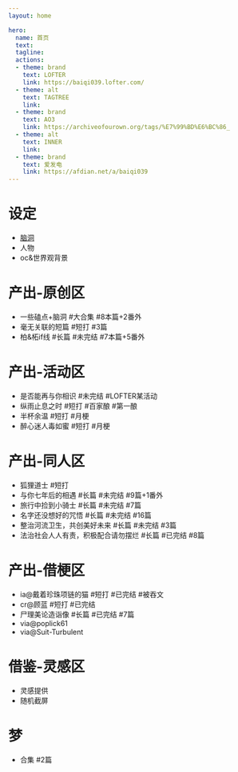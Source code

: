 ```yaml
---
layout: home

hero:
  name: 首页
  text: 
  tagline: 
  actions:
  - theme: brand
    text: LOFTER
    link: https://baiqi039.lofter.com/
  - theme: alt
    text: TAGTREE
    link: 
  - theme: brand
    text: AO3
    link: https://archiveofourown.org/tags/%E7%99%BD%E6%BC%86_
  - theme: alt
    text: INNER
    link: 
  - theme: brand
    text: 爱发电
    link: https://afdian.net/a/baiqi039
---
```


# 设定
  - [脑洞]()
  - 人物
  - oc&世界观背景

# 产出-原创区
  - 一些磕点+脑洞 #大合集 #8本篇+2番外
  - 毫无关联的短篇 #短打 #3篇
  - 柏&柘if线 #长篇 #未完结 #7本篇+5番外

# 产出-活动区
  - 是否能再与你相识 #未完结 #LOFTER某活动
  - 纵雨止息之时 #短打 #百家酿 #第一酿
  - 半杯余温 #短打 #月梗
  - 醉心迷人毒如蜜 #短打 #月梗

# 产出-同人区
  - 狐狸道士 #短打
  - 与你七年后的相遇 #长篇 #未完结 #9篇+1番外
  - 旅行中捡到小骑士 #长篇 #未完结 #7篇
  - 名字还没想好的咒悟 #长篇 #未完结 #16篇
  - 整治河流卫生，共创美好未来 #长篇 #未完结 #3篇
  - 法治社会人人有责，积极配合请勿摆烂 #长篇 #已完结 #8篇

# 产出-借梗区
  - ia@戴着珍珠项链的猫 #短打 #已完结 #被吞文
  - cr@顾蓝 #短打 #已完结
  - 尸理美论造诣像 #长篇 #已完结 #7篇
  - via@poplick61
  - via@Suit-Turbulent

# 借鉴-灵感区
  - 灵感提供
  - 随机截屏

# 梦
  - 合集 #2篇